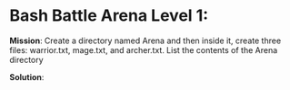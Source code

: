 # Bash Battle Arena Level 1:  

**Mission**: Create a directory named Arena and then inside it, create three files: warrior.txt, mage.txt, and archer.txt. List the contents of the Arena directory  

**Solution**: 

